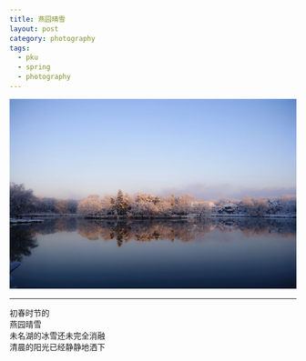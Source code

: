 ```yaml
---
title: 燕园晴雪
layout: post
category: photography
tags:
  - pku
  - spring
  - photography
---
```


![Yanyuan-snow](/media/image/2013/sunshine-snow.jpg)  

---

初春时节的  
燕园晴雪  
未名湖的冰雪还未完全消融  
清晨的阳光已经静静地洒下  
